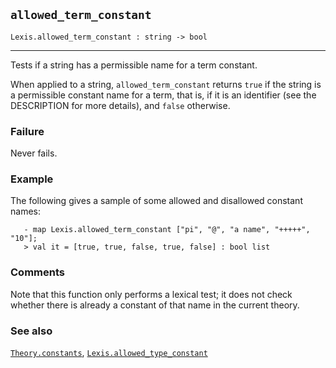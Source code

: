 ## `allowed_term_constant`

``` hol4
Lexis.allowed_term_constant : string -> bool
```

------------------------------------------------------------------------

Tests if a string has a permissible name for a term constant.

When applied to a string, `allowed_term_constant` returns `true` if the
string is a permissible constant name for a term, that is, if it is an
identifier (see the DESCRIPTION for more details), and `false`
otherwise.

### Failure

Never fails.

### Example

The following gives a sample of some allowed and disallowed constant
names:

``` hol4
   - map Lexis.allowed_term_constant ["pi", "@", "a name", "+++++", "10"];
   > val it = [true, true, false, true, false] : bool list
```

### Comments

Note that this function only performs a lexical test; it does not check
whether there is already a constant of that name in the current theory.

### See also

[`Theory.constants`](#Theory.constants),
[`Lexis.allowed_type_constant`](#Lexis.allowed_type_constant)

